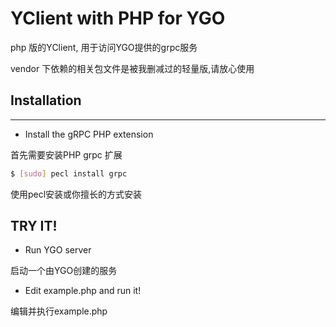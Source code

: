 # YClient with PHP for YGO

php 版的YClient, 用于访问YGO提供的grpc服务

vendor 下依赖的相关包文件是被我删减过的轻量版,请放心使用

## Installation
-------
 - Install the gRPC PHP extension

首先需要安装PHP grpc 扩展

   ```sh
   $ [sudo] pecl install grpc
   ```
   使用pecl安装或你擅长的方式安装


TRY IT!
-------

 - Run YGO server

启动一个由YGO创建的服务

 - Edit example.php and run it!

编辑并执行example.php
